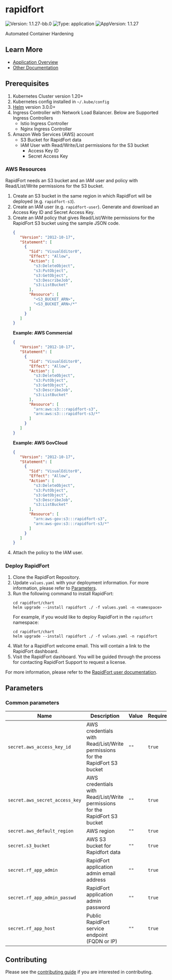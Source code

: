 # rapidfort

![Version: 1.1.27-bb.0](https://img.shields.io/badge/Version-1.1.27--bb.0-informational?style=flat-square) ![Type: application](https://img.shields.io/badge/Type-application-informational?style=flat-square) ![AppVersion: 1.1.27](https://img.shields.io/badge/AppVersion-1.1.27-informational?style=flat-square)

Automated Container Hardening

## Learn More
* [Application Overview](docs/overview.md)
* [Other Documentation](docs/)

## Prerequisites

1. Kubernetes Cluster version 1.20+
2. Kubernetes config installed in `~/.kube/config`
3. [Helm](https://helm.sh/docs/intro/install/) version 3.0.0+
4. Ingress Controller with Network Load Balancer. Below are Supported Ingress Controllers
    * Istio Ingress Controller
    * Nginx Ingress Controller
4. Amazon Web Services (AWS) account
    * S3 Bucket for RapidFort data
    * IAM User with Read/Write/List permissions for the S3 bucket
        * Access Key ID
        * Secret Access Key

### AWS Resources
RapidFort needs an S3 bucket and an IAM user and policy with Read/List/Write permissions for the S3 bucket.

1. Create an S3 bucket in the same region in which RapidFort will be deployed (e.g. <code>rapidfort-s3</code>).
2. Create an IAM user (e.g. <code>rapidfort-user</code>). Generate and download an Access Key ID and Secret Access Key.
3. Create an IAM policy that gives Read/List/Write permissions for the RapidFort S3 bucket using the sample JSON code.
   ```json
   {
      "Version": "2012-10-17",
      "Statement": [
        {
          "Sid": "VisualEditor0",
          "Effect": "Allow",
          "Action": [
            "s3:DeleteObject",
            "s3:PutObject",
            "s3:GetObject",
            "s3:DescribeJob",
            "s3:ListBucket"
          ],
          "Resource": [
            "<S3_BUCKET_ARN>",
            "<S3_BUCKET_ARN>/*"
          ]
        }
      ]
   }
   ```
   **Example: AWS Commercial**
   ```json
   {
      "Version": "2012-10-17",
      "Statement": [
        {
          "Sid": "VisualEditor0",
          "Effect": "Allow",
          "Action": [
            "s3:DeleteObject",
            "s3:PutObject",
            "s3:GetObject",
            "s3:DescribeJob",
            "s3:ListBucket"
          ],
          "Resource": [
            "arn:aws:s3:::rapidfort-s3",
            "arn:aws:s3:::rapidfort-s3/*"
          ]
        }
      ]
   }
   ```
   **Example: AWS GovCloud**
   ```json
   {
      "Version": "2012-10-17",
      "Statement": [
        {
          "Sid": "VisualEditor0",
          "Effect": "Allow",
          "Action": [
            "s3:DeleteObject",
            "s3:PutObject",
            "s3:GetObject",
            "s3:DescribeJob",
            "s3:ListBucket"
          ],
          "Resource": [
            "arn:aws-gov:s3:::rapidfort-s3",
            "arn:aws-gov:s3:::rapidfort-s3/*"
          ]
        }
      ]
   }
   ```
4. Attach the policy to the IAM user.
    
### Deploy RapidFort
1. Clone the RapidFort Repository.
2. Update <code>values.yaml</code> with your deployment information. For more information, please refer to [Parameters](#parameters).
3. Run the following command to install RapidFort:
   ```
   cd rapidfort/chart
   helm upgrade --install rapidfort ./ -f values.yaml -n <namespace>
   ```
   For example, if you would like to deploy RapidFort in the <code>rapidfort</code> namespace:
   ```
   cd rapidfort/chart
   helm upgrade --install rapidfort ./ -f values.yaml -n rapidfort
   ```
4. Wait for a RapidFort welcome email. This will contain a link to the RapidFort dashboard.
5. Visit the RapidFort dashboard. You will be guided through the process for contacting RapidFort Support to request a license.

For more information, please refer to the [RapidFort user documentation](https://docs.rapidfort.com/rapidfort-on-premises/helm-chart-aws).

## Parameters


### Common parameters

| Name                            | Description                                                                                 | Value           | Required |
| ------------------------------- | ------------------------------------------------------------------------------------------- | --------------- | -------- |
| `secret.aws_access_key_id`                        | AWS credentials with Read/List/Write permissions for the RapidFort S3 bucket                | `""`            | `true`   |
| `secret.aws_secret_access_key`                    | AWS credentials with Read/List/Write permissions for the RapidFort S3 bucket                | `""`            | `true`   |
| `secret.aws_default_region`                       | AWS region                                                                | `""`            | `true`   |
| `secret.s3_bucket`                                | AWS S3 bucket for Rapidfort data                                     | `""`            | `true`   |
| `secret.rf_app_admin`                             | RapidFort application admin email address                                 | `""`            | `true`   |
| `secret.rf_app_admin_passwd`                      | RapidFort application admin password             | `""`            | `true`   |
| `secret.rf_app_host`                              | Public RapidFort service endpoint (FQDN or IP)   | `""`            | `true`   |

## Contributing

Please see the [contributing guide](./CONTRIBUTING.md) if you are interested in contributing.
